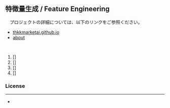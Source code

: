 ## **特徴量生成 / Feature Engineering**

　プロジェクトの詳細については、以下のリンクをご参照ください。

- [thkkmarketai.github.io](https://thkkmarketai.github.io)
- [about](https://thkkmarketai.github.io/about)

&emsp;

1. []
2. []
3. []
4. []

### **License**
---
-

&emsp;

